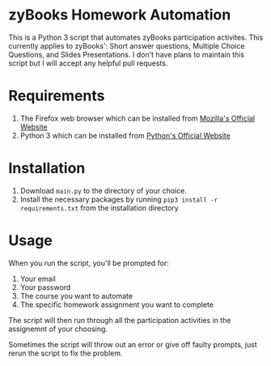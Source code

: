 # zyBooks Homework Automation

This is a Python 3 script that automates zyBooks participation activites. This currently applies to zyBooks': Short answer questions, Multiple Choice Questions, and Slides Presentations. I don't have plans to maintain this script but I will accept any helpful pull requests.

# Requirements

1) The Firefox web browser which can be installed from [Mozilla's Official Website](https://www.mozilla.org/en-US/firefox/)
2) Python 3 which can be installed from [Python's Official Website](https://www.python.org/downloads/)

# Installation

1) Download ```main.py``` to the directory of your choice.
2) Install the necessary packages by running ```pip3 install -r requirements.txt``` from the installation directory

# Usage

When you run the script, you'll be prompted for:
1) Your email
2) Your password
3) The course you want to automate
4) The specific homework assignment you want to complete

The script will then run through all the participation activities in the assignemnt of your choosing.


Sometimes the script will throw out an error or give off faulty prompts, just rerun the script to fix the problem.
